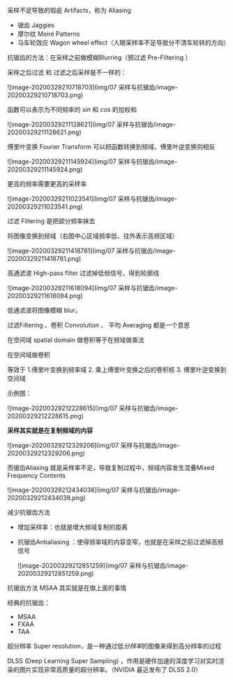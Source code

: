 采样不足导致的瑕疵 Artifacts，称为 Aliasing

- 锯齿 Jaggies 
- 摩尔纹 Moiré Patterns
- 马车轮效应 Wagon wheel effect（人眼采样率不足导致分不清车轮转的方向）



抗锯齿的方法：在采样之前做模糊Blurring（预过滤 Pre-Filtering ）



采样之后过滤 和 过滤之后采样是不一样的：

![image-20200329210718703](img/07 采样与抗锯齿/image-20200329210718703.png)



函数可以表示为不同频率的 $sin$ 和 $cos$ 的加权和

![image-20200329211128621](img/07 采样与抗锯齿/image-20200329211128621.png)

傅里叶变换 Fourier Transform 可以把函数转换到频域，傅里叶逆变换则相反

![image-20200329211145924](img/07 采样与抗锯齿/image-20200329211145924.png)

更高的频率需要更高的采样率

![image-20200329211023541](img/07 采样与抗锯齿/image-20200329211023541.png)



过滤 Filtering 是把部分频率抹去

将图像变换到频域（右图中心区域频率低、往外表示高频区域）

![image-20200329211418781](img/07 采样与抗锯齿/image-20200329211418781.png)



高通滤波 High-pass fliter 过滤掉低频信号，得到轮廓线

![image-20200329211618094](img/07 采样与抗锯齿/image-20200329211618094.png)

低通滤波将图像模糊 blur。



过滤Filtering 、卷积 Convolution 、 平均 Averaging 都是一个意思

在空间域 spatial domain 做卷积等于在频域做乘法



在空间域做卷积 

等效于 1.傅里叶变换到频率域 2. 乘上傅里叶变换之后的卷积核 3. 傅里叶逆变换到空间域

示例图：

![image-20200329212228615](img/07 采样与抗锯齿/image-20200329212228615.png)



**采样其实就是在复制频域的内容**

![image-20200329212329206](img/07 采样与抗锯齿/image-20200329212329206.png)



而锯齿Aliasing 就是采样率不足，导致复制过程中，频域内容发生混叠Mixed Frequency Contents  

![image-20200329212434038](img/07 采样与抗锯齿/image-20200329212434038.png)



减少抗锯齿方法

- 增加采样率：也就是增大频域复制的距离

- 抗锯齿Antialiasing ：使得频率域的内容变窄，也就是在采样之前过滤掉高频信号

  ![image-20200329212851259](img/07 采样与抗锯齿/image-20200329212851259.png)



抗锯齿方法 MSAA 其实就是在做上面的事情



经典的抗锯齿：

- MSAA
- FXAA
- TAA



超分辨率 Super resolution，是一种通过低*分辨率*的图像来得到高分辨率的过程

DLSS (Deep Learning Super Sampling) ，作用是硬件加速的深度学习对实时渲染的图片实现非常高质量的超分辨率。（NVIDIA 最近发布了 DLSS 2.0）













